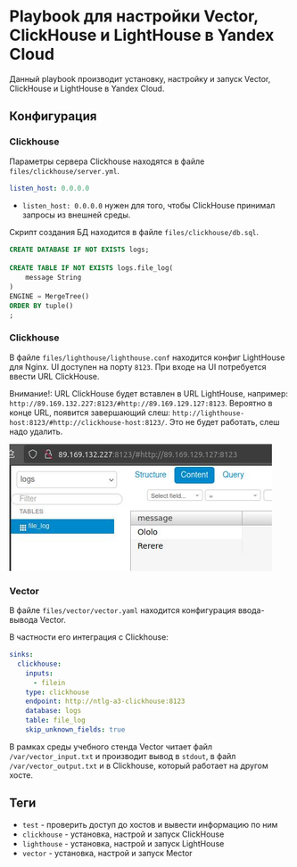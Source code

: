 # Playbook для настройки Vector, ClickHouse и LightHouse в Yandex Cloud


Данный playbook производит установку, настройку и запуск Vector, ClickHouse и LightHouse в Yandex Cloud.


## Конфигурация


### Clickhouse


Параметры сервера Clickhouse находятся в файле `files/clickhouse/server.yml`.

```yml
listen_host: 0.0.0.0
```

* `listen_host: 0.0.0.0` нужен для того, чтобы ClickHouse принимал запросы из внешней среды.

Скрипт создания БД находится в файле `files/clickhouse/db.sql`.

```sql
CREATE DATABASE IF NOT EXISTS logs;

CREATE TABLE IF NOT EXISTS logs.file_log(
    message String
)
ENGINE = MergeTree()
ORDER BY tuple()
;
```


### Clickhouse


В файле `files/lighthouse/lighthouse.conf` находится конфиг LightHouse для Nginx.
UI доступен на порту `8123`.
При входе на UI потребуется ввести URL ClickHouse.

Внимание!: URL ClickHouse будет вставлен в URL LightHouse, например: `http://89.169.132.227:8123/#http://89.169.129.127:8123`.
Вероятно в конце URL, появится завершающий слеш: `http://lighthouse-host:8123/#http://clickhouse-host:8123/`.
Это не будет работать, слеш надо удалить.

![LightHouse UI](files/lighthouse-ui.jpg)


### Vector


В файле `files/vector/vector.yaml` находится конфигурация ввода-вывода Vector.

В частности его интеграция с Clickhouse:

```yml
sinks:
  clickhouse:
    inputs:
      - filein
    type: clickhouse
    endpoint: http://ntlg-a3-clickhouse:8123
    database: logs
    table: file_log
    skip_unknown_fields: true
```

В рамках среды учебного стенда Vector читает файл `/var/vector_input.txt`
и производит вывод в `stdout`, в файл `/var/vector_output.txt` и в Clickhouse, который работает на другом хосте.


## Теги


* `test` - проверить доступ до хостов и вывести информацию по ним
* `clickhouse` - установка, настрой и запуск ClickHouse
* `lighthouse` - установка, настрой и запуск LightHouse
* `vector` - установка, настрой и запуск Мector
